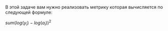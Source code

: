 В этой задаче вам нужно реализовать метрику которая вычисляется по следующей формуле:

$sum(log(y_i) - log(a_i))^2$
